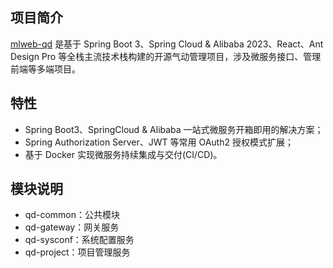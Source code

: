 ## 项目简介

[mlweb-qd](https://github/yngcy) 是基于 Spring Boot 3、Spring Cloud & Alibaba 2023、React、Ant Design Pro 
等全栈主流技术栈构建的开源气动管理项目，涉及微服务接口、管理前端等多端项目。

## 特性

* Spring Boot3、SpringCloud & Alibaba 一站式微服务开箱即用的解决方案；
* Spring Authorization Server、JWT 等常用 OAuth2 授权模式扩展；
* 基于 Docker 实现微服务持续集成与交付(CI/CD)。

## 模块说明

- qd-common：公共模块
- qd-gateway：网关服务
- qd-sysconf：系统配置服务
- qd-project：项目管理服务

